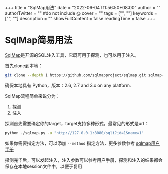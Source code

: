 +++
title = "SqlMap用法"
date = "2022-06-04T11:56:50+08:00"
author = ""
authorTwitter = "" #do not include @
cover = ""
tags = ["", ""]
keywords = ["", ""]
description = ""
showFullContent = false
readingTime = false
+++
# SqlMap简易用法
[SqlMap](https://github.com/sqlmapproject/sqlmap)是开源的SQL注入工具，它既可用于探测，也可以用于注入。

首先clone到本地：
```bash
git clone --depth 1 https://github.com/sqlmapproject/sqlmap.git sqlmap-dev
```

确保本地具有 Python，版本：2.6, 2.7 and 3.x on any platform.

SqlMap流程简单来说分为：
1. 探测
2. 注入

探测首先需要确定你的target，target支持多种形式，最常见的形式是url：
```bash
python ./sqlmap.py -u "http://127.0.0.1:8080/sqli?id=1&name=1"
```
如果你需要指定方法，可以添加 `--method` 指定方法，更多参数参考 [sqlmap用户手册](https://sqlmap.kvko.live/usage)

探测完毕后，可以发起注入，注入参数可以参考用户手册，探测和注入的结果都会保存在本地session文件中，以便于复用